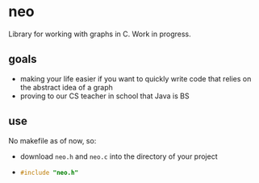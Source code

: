 # neo

Library for working with graphs in C. Work in progress.

## goals

* making your life easier if you want to quickly write code that relies on the abstract idea of a graph
* proving to our CS teacher in school that Java is BS

## use

No makefile as of now, so:

* download `neo.h` and `neo.c` into the directory of your project
* ```c
  #include "neo.h"
  ```
